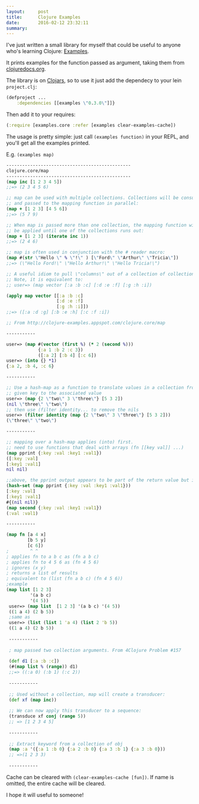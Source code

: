 ```yaml
---
layout:     post
title:      Clojure Examples
date:       2016-02-12 23:32:11
summary:    
---
```


I've just written a small library for myself that could be useful to anyone who's learning Clojure: [Examples](https://github.com/dariooddenino/examples).

It prints examples for the function passed as argument, taking them from [clojuredocs.org](http://clojuredocs.org).

The library is on [Clojars](https://clojars.org/examples), so to use it just add the dependecy to your lein `project.clj`:

```clojure
(defproject ...
    :dependencies [[examples \"0.3.0\"]]}
```

Then add it to your requires:

```clojure
(:require [examples.core :refer [examples clear-examples-cache])
```

The usage is pretty simple: just call `(examples function)` in your REPL, and you'll get all the examples printed.

E.g. `(examples map)`

```clojure
-----------------------------------------------
clojure.core/map
-----------------------------------------------
(map inc [1 2 3 4 5])
;;=> (2 3 4 5 6)

;; map can be used with multiple collections. Collections will be consumed
;; and passed to the mapping function in parallel:
(map + [1 2 3] [4 5 6])
;;=> (5 7 9)

;; When map is passed more than one collection, the mapping function will
;; be applied until one of the collections runs out:
(map + [1 2 3] (iterate inc 1))
;;=> (2 4 6)

;; map is often used in conjunction with the # reader macro:
(map #(str \"Hello \" % \"!\" ) [\"Ford\" \"Arthur\" \"Tricia\"])
;;=> (\"Hello Ford!\" \"Hello Arthur!\" \"Hello Tricia!\")

;; A useful idiom to pull \"columns\" out of a collection of collections. 
;; Note, it is equivalent to:
;; user=> (map vector [:a :b :c] [:d :e :f] [:g :h :i])

(apply map vector [[:a :b :c]
                   [:d :e :f]
                   [:g :h :i]])
;;=> ([:a :d :g] [:b :e :h] [:c :f :i])

;; From http://clojure-examples.appspot.com/clojure.core/map

-----------

user=> (map #(vector (first %) (* 2 (second %)))
            {:a 1 :b 2 :c 3})
            ([:a 2] [:b 4] [:c 6])
user=> (into {} *1)
{:a 2, :b 4, :c 6}

-----------

;; Use a hash-map as a function to translate values in a collection from the
;; given key to the associated value
user=> (map {2 \"two\" 3 \"three\"} [5 3 2])
(nil \"three\" \"two\")
;; then use (filter identity... to remove the nils
user=> (filter identity (map {2 \"two\" 3 \"three\"} [5 3 2]))
(\"three\" \"two\")

-----------

;; mapping over a hash-map applies (into) first.
;; need to use functions that deal with arrays (fn [[key val]] ...)
(map pprint {:key :val :key1 :val1})
([:key :val]
[:key1 :val1]
nil nil)

;;above, the pprint output appears to be part of the return value but it's not:
(hash-set (map pprint {:key :val :key1 :val1}))
[:key :val]
[:key1 :val1]
#{(nil nil)}
(map second {:key :val :key1 :val1})
(:val :val1)

-----------

(map fn [a 4 x]
        [b 5 y]
        [c 6])    
;        ^ ^
; applies fn to a b c as (fn a b c)
; applies fn to 4 5 6 as (fn 4 5 6)
; ignores (x y)
; returns a list of results
; equivalent to (list (fn a b c) (fn 4 5 6))
;example
(map list [1 2 3]
         '(a b c)
         '(4 5))
 user=> (map list  [1 2 3] '(a b c) '(4 5))
 ((1 a 4) (2 b 5))
 ;same as
 user=> (list (list 1 'a 4) (list 2 'b 5))
 ((1 a 4) (2 b 5))
 
 -----------
 
 ; map passed two collection arguments. From 4Clojure Problem #157
 
 (def d1 [:a :b :c])
 (#(map list % (range)) d1)
 ;;=> ((:a 0) (:b 1) (:c 2))
 
 -----------
 
 ;; Used without a collection, map will create a transducer:
 (def xf (map inc))
 
 ;; We can now apply this transducer to a sequence:
 (transduce xf conj (range 5))
 ;; => [1 2 3 4 5]
 
 -----------
 
 ;; Extract keyword from a collection of obj
 (map :a '({:a 1 :b 0} {:a 2 :b 0} {:a 3 :b 1} {:a 3 :b 0}))
 ;; =>(1 2 3 3)
 
 -----------
 ```
 
 Cache can be cleared with `(clear-examples-cache [fun])`. If name is omitted, the entire cache will be cleared.
 
 I hope it will useful to someone!